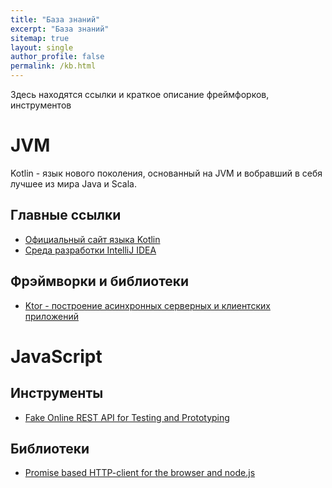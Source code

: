```yaml
---
title: "База знаний"
excerpt: "База знаний"
sitemap: true
layout: single
author_profile: false
permalink: /kb.html
---
```

Здесь находятся ссылки и краткое описание фреймфорков, инструментов 

# JVM
Kotlin - язык нового поколения, основанный на JVM и вобравший в себя лучшее из мира Java и Scala.

## Главные ссылки
- [Официальный сайт языка Kotlin](https://kotlinlang.org/)
- [Среда разработки IntelliJ IDEA](https://www.jetbrains.com/idea/)

## Фрэймворки и библиотеки
- [Ktor - построение асинхронных серверных и клиентских приложений](https://ktor.io)

# JavaScript
## Инструменты
- [Fake Online REST API for Testing and Prototyping](https://jsonplaceholder.typicode.com/)


## Библиотеки
- [Promise based HTTP-client for the browser and node.js](https://github.com/axios/axios)